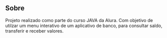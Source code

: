 <h2>Sobre</h2>
<p>Projeto realizado como parte do curso JAVA da Alura. Com objetivo de utilzar um menu interativo de um aplicativo de banco, para consultar saldo, transferir e receber valores.</p>
